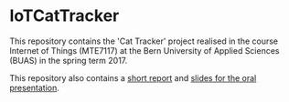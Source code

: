 # IoTCatTracker

This repository contains the 'Cat Tracker' project realised
in the course Internet of Things (MTE7117) at the Bern University of Applied Sciences (BUAS) in the spring term 2017.

This repository also contains a [short report](doc/report.pdf)
and [slides for the oral presentation](doc/presentation.pdf).
